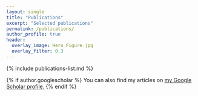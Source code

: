 ```yaml
---
layout: single
title: "Publications"
excerpt: "Selected publications"
permalink: /publications/
author_profile: true
header:
  overlay_image: Hero_Figure.jpg
  overlay_filter: 0.3
---
```


{% include publications-list.md %}

{% if author.googlescholar %}
  You can also find my articles on <u><a href="{{author.googlescholar}}">my Google Scholar profile</a>.</u>
{% endif %}
